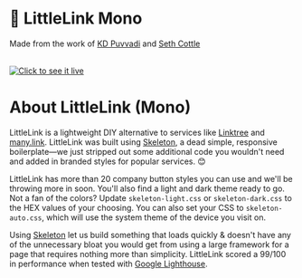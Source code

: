 # 🔗 LittleLink Mono
Made from the work of [KD Puvvadi](https://github.com/kdpuvvadi) and [Seth Cottle](https://github.com/sethcottle)

<br><a href="https://julianprieber.github.io/littlelink-mono/"><img src="https://i.imgur.com/HPCI3bC.png" alt="Click to see it live"></a><br>

# About LittleLink (Mono)
LittleLink is a lightweight DIY alternative to services like [Linktree](https://linktr.ee)
and [many.link](https://many.link/). LittleLink was built using [Skeleton](http://getskeleton.com/), a dead simple, responsive boilerplate—we just stripped out some additional code you wouldn't need and added in branded styles for popular services. 😊

LittleLink has more than 20 company button styles you can use and we'll be throwing more in soon. You'll also find a light and dark theme ready to go. Not a fan of the colors? Update `skeleton-light.css` or `skeleton-dark.css` to the HEX values of your choosing. You can also set your CSS to `skeleton-auto.css`, which will use the system theme of the device you visit on.

Using [Skeleton](http://getskeleton.com/) let us build something that loads quickly & doesn't have any of the unnecessary bloat you would get from using a large framework for a page that requires nothing more than simplicity. LittleLink scored a 99/100 in performance when tested with [Google Lighthouse](https://developers.google.com/web/tools/lighthouse).
